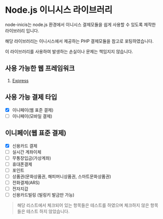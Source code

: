 # Node.js 이니시스 라이브러리

node-inicis는 node.js 환경에서 이니시스 결제모듈을 쉽게 사용할 수 있도록 제작한 라이브러리 입니다.

해당 라이브러리는 이니시스에서 제공하는 PHP 결제모듈을 참고로 포팅하였습니다.

이 라이브러리를 사용하여 발생하는 손실이나 문제는 책임지지 않습니다.

## 사용 가능한 웹 프레임워크
1. [Express](http://expressjs.com)

## 사용 가능 결제 타입
- [x] 이니페이(웹 표준 결제)
- [ ] 이니페이(모바일 결제)

## 이니페이(웹 표준 결제)
- [x] 신용카드 결제
- [ ] 실시간 계좌이체
- [ ] 무통장입금(가상계좌)
- [ ] 휴대폰결제
- [ ] 포인트
- [ ] 상품권(문화상품권, 해피머니상품권, 스마트문화상품권) 
- [ ] 전화결제(ARS)
- [ ] 전자지갑
- [ ] 신용카드빌링 (빌링키 발금만 가능)

> 해당 리스트에서 체크되어 있는 항목들은 테스트를 하였으며 
체크하지 않은 항목들은 테스트 하지 않았습니다.
